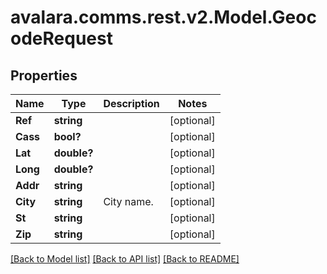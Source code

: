 
# avalara.comms.rest.v2.Model.GeocodeRequest

## Properties

Name | Type | Description | Notes
------------ | ------------- | ------------- | -------------
**Ref** | **string** |  | [optional] 
**Cass** | **bool?** |  | [optional] 
**Lat** | **double?** |  | [optional] 
**Long** | **double?** |  | [optional] 
**Addr** | **string** |  | [optional] 
**City** | **string** | City name. | [optional] 
**St** | **string** |  | [optional] 
**Zip** | **string** |  | [optional] 

[[Back to Model list]](../README.md#documentation-for-models)
[[Back to API list]](../README.md#documentation-for-api-endpoints)
[[Back to README]](../README.md)

